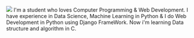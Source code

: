 <!-- ### Hi there 👋 -->
<img src="https://raw.githubusercontent.com/anurajktk/anurajktk/master/img/GithubReadne.png">
I'm a student who loves Computer Programming & Web Development. I have experience in Data Science, Machine Learning in Python & I do Web Development in Python using Django FrameWork. Now i'm learning Data structure and algorithm in C.


<!-- - 🔭 I’m currently working on ...
- 🌱 I’m currently learning ...
- 👯 I’m looking to collaborate on ...
- 🤔 I’m looking for help with ...
- 💬 Ask me about ...
- 📫 How to reach me: ...
- 😄 Pronouns: ...
- ⚡ Fun fact: ...
 -->
